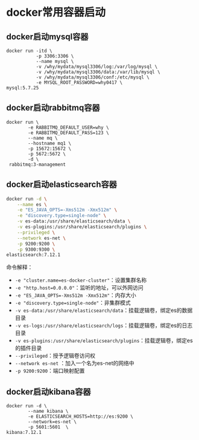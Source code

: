 # docker常用容器启动

## docker启动mysql容器

```shell
docker run -itd \
		   -p 3306:3306 \
		   --name mysql \
		   -v /why/mydata/mysql3306/log:/var/log/mysql \
		   -v /why/mydata/mysql3306/data:/var/lib/mysql \
		   -v /why/mydata/mysql3306/conf:/etc/mysql \
		   -e MYSQL_ROOT_PASSWORD=why0417 \
mysql:5.7.25
```

## docker启动rabbitmq容器

```shell
docker run \
		-e RABBITMQ_DEFAULT_USER=why \
		-e RABBITMQ_DEFAULT_PASS=123 \
		--name mq \
		--hostname mq1 \
		-p 15672:15672 \
		-p 5672:5672 \
		-d \
 rabbitmq:3-management
```

## docker启动elasticsearch容器

```sh
docker run -d \
	--name es \
    -e "ES_JAVA_OPTS=-Xms512m -Xmx512m" \
    -e "discovery.type=single-node" \
    -v es-data:/usr/share/elasticsearch/data \
    -v es-plugins:/usr/share/elasticsearch/plugins \
    --privileged \
    --network es-net \
    -p 9200:9200 \
    -p 9300:9300 \
elasticsearch:7.12.1
```

命令解释：

- `-e "cluster.name=es-docker-cluster"`：设置集群名称
- `-e "http.host=0.0.0.0"`：监听的地址，可以外网访问
- `-e "ES_JAVA_OPTS=-Xms512m -Xmx512m"`：内存大小
- `-e "discovery.type=single-node"`：非集群模式
- `-v es-data:/usr/share/elasticsearch/data`：挂载逻辑卷，绑定es的数据目录
- `-v es-logs:/usr/share/elasticsearch/logs`：挂载逻辑卷，绑定es的日志目录
- `-v es-plugins:/usr/share/elasticsearch/plugins`：挂载逻辑卷，绑定es的插件目录
- `--privileged`：授予逻辑卷访问权
- `--network es-net` ：加入一个名为es-net的网络中
- `-p 9200:9200`：端口映射配置



## docker启动kibana容器

```shell
docker run -d \
		--name kibana \
		-e ELASTICSEARCH_HOSTS=http://es:9200 \
		--network=es-net \
		-p 5601:5601  \
kibana:7.12.1
```




